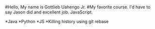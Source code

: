 #Hello, My name is Gottlieb Uahengo Jr. 
#My favorite course. I'd have to say Jason did and excellent job. JavaScript.

*Java
*Python
*JS
*Killing history using git rebase